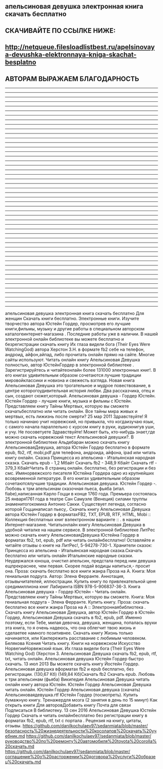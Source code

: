 апельсиновая девушка электронная книга скачать бесплатно
--------------------------------------------------
СКАЧИВАЙТЕ ПО ССЫЛКЕ НИЖЕ:
--------------------------------------------------
http://netqueue.filesloadlistbest.ru/apelsinovaya-devushka-elektronnaya-kniga-skachat-besplatno
--------------------------------------------------
АВТОРАМ ВЫРАЖАЕМ БЛАГОДАРНОСТЬ
--------------------------------------------------
--------------------------------------------------
--------------------------------------------------
--------------------------------------------------
--------------------------------------------------
--------------------------------------------------
--------------------------------------------------
--------------------------------------------------
--------------------------------------------------
--------------------------------------------------
--------------------------------------------------
--------------------------------------------------
--------------------------------------------------
--------------------------------------------------
--------------------------------------------------
--------------------------------------------------
--------------------------------------------------
--------------------------------------------------
--------------------------------------------------
--------------------------------------------------
--------------------------------------------------
--------------------------------------------------
--------------------------------------------------
--------------------------------------------------
--------------------------------------------------
--------------------------------------------------
--------------------------------------------------
--------------------------------------------------
--------------------------------------------------
--------------------------------------------------
--------------------------------------------------
--------------------------------------------------
--------------------------------------------------
--------------------------------------------------
--------------------------------------------------
--------------------------------------------------
--------------------------------------------------
--------------------------------------------------
--------------------------------------------------
--------------------------------------------------
--------------------------------------------------
--------------------------------------------------
--------------------------------------------------
--------------------------------------------------
--------------------------------------------------
--------------------------------------------------
--------------------------------------------------
--------------------------------------------------
--------------------------------------------------
--------------------------------------------------
апельсиновая девушка электронная книга скачать бесплатно Для женщин  Скачать книги бесплатно. Электронные книги. Изучите творчество автора Юстейн Гордер, просмотрев его лучшие книги,фильмы, музыку и другие работы в специальном авторском каталогеинтернет-магазина . Последние работы уже в наличии. В нашей электронной онлайн библиотеке вы можете бесплатно и безрегистрации скачать книгу Их глаза видели бога (Their Eyes Were WatchingGod) автора Херстон З.Н. в формате fb2 себе на телефон, андроид, айфон,айпад, либо прочитать онлайн прямо на сайте. Многие сайты используют. Читать онлайн книгу Апельсиновая Девушка полностью, автор ЮстейнГордер в электронной библиотеке . Зарегистрируйтесь и читайтеонлайн более 131000 электронных книг!. В его книгах удивительным образом сочетаются лучшие традиции мировойклассики и новизна и свежесть взгляда. Новая книга Апельсиновая Девушка  это трогательное и мудрое повествование, в центре которогоудивительная история любви. Два рассказчика, отец и сын, создают сюжет,который. Апельсиновая девушка - Гордер Юстейн. Юстейн Гордер - лучшие книги, музыка и фильмы с Юстейн. Представляем книгу Тайны Мертвых, которую вы сможете скачатьбесплатно или читать онлайн. Все тайны мира живых и мертвых, есть лижизнь после смерти?
25 мар 2011  Здравствуйте! Я только начинаю учит норвежский, но привыкла, что когдаизучаю язык, с самого начала параллельно с курсом книгу в руки, аудиокнигув уши, и учу. Не посоветуете  Здравствуйте! Может быть, кто-нибудь знает,где можно скачать норвежский текст Апельсиновой девушки?. В электронной библиотеке Альдебаран можно скачать книгу АпельсиноваяДевушка, автора Юстейн Гордер бесплатно в формате epub, fb2, rtf, mobi,pdf для телефона, андроида, айфона, ipad или читать книгу онлайн. Сказка Принцесса из апельсина - Итальянская народная сказка. Cкачать epub - 1,2 Мбайт Cкачать fb2 - 348,9 Кбайт Cкачать rtf - 379,3 КбайтЧитать 8 страниц онлайн. бесплатно, без регистрации и без смс. Имянорвежского писателя Юстейна Гордера  одно из крупнейших всовременной литературе. В его книгах удивительным образом сочетаютсялучшие традиции. Апельсиновая девушка. Юстейн Гордер -. Любовь к трм апельсинам  сказочная пьеса, фьяба (итал. fiabe),написанная Карло Гоцци в конце 1760 года. Премьера состоялась 25 января1761 года в театре Сан Самуэле (Венеция) силами труппы знаменитогокомика Антонио Сакки. Существует легенда, согласно которой Гоццинаписал пьесу,. Скачать книгу Апельсиновая Девушка автора Юстейн Гордер в форматахFB2, TXT, EPUB, RTF, HTML, Mobi :: Коллекция бесплатных книг вэлектронном варианте :: .  в нашем Интернет-магазине. Читатьонлайн книгу Апельсиновая Девушка в удобной читалке на нашем сервисе. В электронной библиотеке ЛитРес можно скачать книгу АпельсиноваяДевушка Юстейна Гордер в форматах fb2, txt, epub, pdf или читать онлайнбесплатно! Оставляйте и читайте отзывы о книге на ЛитРес!, 5-94278-730-1.
Хранители сказок: Принцесса из апельсина - Итальянская народная сказка.Скачать бесплатно или читать онлайн Итальянские народные сказки.  Неудержался юноша, очистил апельсин, предстала перед ним девушка ещпрекраснее, чем первая.  Скорее подай водицы напиться,- просит она. Проза: скачать бесплатно все книги жанра Проза на А. Книга: Моя гениальная подруга. Автор: Элена Ферранте. Аннотация, отзывычитателей, иллюстрации. Купить книгу по привлекательной цене средимиллиона книг Лабиринта  ISBN 978-5-906837-36-3. Книга Апельсиновая девушка - Гордер Юстейн - Читать онлайн. Представляем книгу Тайны Мертвых, которую вы сможете. Книга: Моя гениальная подруга - Элена Ферранте. Купить книгу. Проза: скачать бесплатно все книги жанра Проза на А :: Электроннаябиблиотека . Скачать книгу Апельсиновая Девушка, автор Юстейн Гордер в
Юстейн Гордер, Апельсиновая Девушка  скачать в fb2, epub, pdf. Именно поэтому, если Тебе, милая девочка, девушка, женщина, попалась вруки эта книга, то я очень надеюсь, что она облегчит твою жизнь и сделаетее намного позитивнее. Скачать книгу Жизнь только начинается, или Какпережить расставание с любимым человеком. Белякова Ксения Читать книгу. Книги на норвежском  Искусство НорвегииНорвежский язык. Их глаза видели бога (Their Eyes Were Watching God) (Херстон З. Апельсиновая Девушка скачать fb2, epub, rtf, txt, читать онлайн. Апельсиновая девушка  Юстейн Гордер  быстро скачать. 13 июл 2013  Вы можете скачать книгу Йостейн Гордер. Апельсиновая девушка вформатах fb2 и epub бесплатно, без регистрации. (130,67 Кб) (149,84 Кб)Скачать fb2 Скачать epub. Любовь к трм апельсинам (фьяба)  Википедия
Апельсиновая Девушка читать онлайн книгу автора Юстейн. Юстейн Гордер Апельсиновая Девушка  читать онлайн. Юстейн Гордер  Апельсиновая девушка (скачать)  Апельсиноваядевушка.rtf  Юстейн Гордер (посмотреть). Купить бумажную книгу. Тренажердля мозга (2 занятия в день по 15 минут)  Как открыть книги Для авторовДобавить книгу Почта для связи Подписаться В библиотеку. 13 сен 2016  Апельсиновая Девушка Юстейн Гордер  Скачать и читать онлайнбесплатно без регистрации книгу в форматах fb2, epub, rtf, txt с портала . Рецензия на книгу, цитаты, отзывы.
https://github.com/danilkochulaev97/sedanmiata/blob/master/безопасность%20жизнедеятельности%20косолапов%20скачать%20учебник.md
https://github.com/danilkochulaev97/sedanmiata/blob/master/руководство%20по%20ремонту%20автомобиля%20toyota%20corolla%20скачать.md
https://github.com/danilkochulaev97/sedanmiata/blob/master/соглашение%20о%20расторжении%20договора%20услуги%20образец%20скачать.md